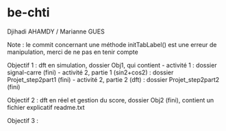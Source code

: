 # be-chti
Djihadi AHAMDY / Marianne GUES

Note : le commit concernant une méthode initTabLabel() est une erreur de manipulation, merci de ne pas en tenir compte

Objectif 1 : dft en simulation, dossier Obj1, qui contient
	- activité 1 : dossier signal-carre (fini)
	- activité 2, partie 1 (sin2+cos2) : dossier Projet_step2part1 (fini)
	- activité 2, partie 2 (dft) : dossier Projet_step2part2 (fini)

Objectif 2 : dft en réel et gestion du score, dossier Obj2 (fini), contient un fichier explicatif readme.txt

Objectif 3 :  